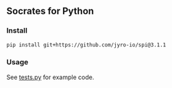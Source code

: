 ## Socrates for Python

### Install

```bash
pip install git+https://github.com/jyro-io/spi@3.1.1
```

### Usage

See [tests.py](tests.py) for example code.
